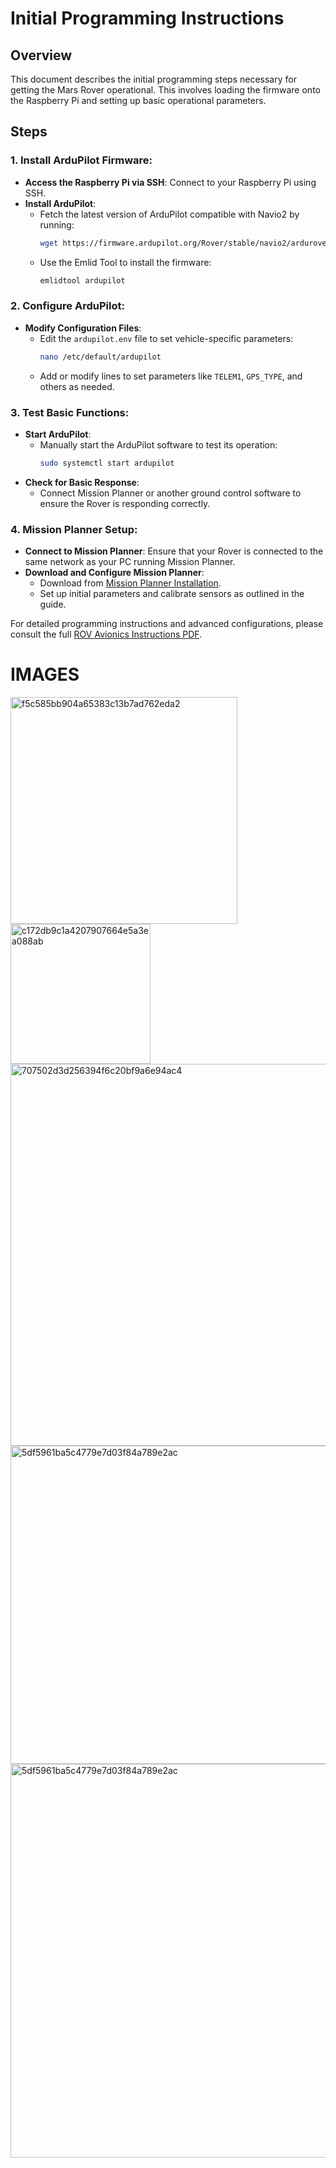 # Initial Programming Instructions

## Overview
This document describes the initial programming steps necessary for getting the Mars Rover operational. This involves loading the firmware onto the Raspberry Pi and setting up basic operational parameters.

## Steps

### 1. Install ArduPilot Firmware:
- **Access the Raspberry Pi via SSH**: Connect to your Raspberry Pi using SSH.
- **Install ArduPilot**:
  - Fetch the latest version of ArduPilot compatible with Navio2 by running:
    ```bash
    wget https://firmware.ardupilot.org/Rover/stable/navio2/ardurover.apj
    ```
  - Use the Emlid Tool to install the firmware:
    ```bash
    emlidtool ardupilot
    ```
  
### 2. Configure ArduPilot:
- **Modify Configuration Files**:
  - Edit the `ardupilot.env` file to set vehicle-specific parameters:
    ```bash
    nano /etc/default/ardupilot
    ```
  - Add or modify lines to set parameters like `TELEM1`, `GPS_TYPE`, and others as needed.

### 3. Test Basic Functions:
- **Start ArduPilot**:
  - Manually start the ArduPilot software to test its operation:
    ```bash
    sudo systemctl start ardupilot
    ```
- **Check for Basic Response**:
  - Connect Mission Planner or another ground control software to ensure the Rover is responding correctly.

### 4. Mission Planner Setup:
- **Connect to Mission Planner**: Ensure that your Rover is connected to the same network as your PC running Mission Planner.
- **Download and Configure Mission Planner**:
  - Download from [Mission Planner Installation](https://ardupilot.org/planner/docs/mission-planner-installation.html).
  - Set up initial parameters and calibrate sensors as outlined in the guide.

For detailed programming instructions and advanced configurations, please consult the full [ROV Avionics Instructions PDF](https://github.com/ObinnaNdbs/Mars_Rover/blob/main/Documents/ROV_Avionics_instructions.pdf).

# IMAGES
<img width="363" alt="f5c585bb904a65383c13b7ad762eda2" src="https://github.com/ObinnaNdbs/Mars-Rover/assets/159606096/e64ecc08-0eb4-47c1-bb5b-e44e1083334e">
<img width="224" alt="c172db9c1a4207907664e5a3ea088ab" src="https://github.com/ObinnaNdbs/Mars-Rover/assets/159606096/551d5225-48c6-4de4-94e1-6c883ec10ad9">
<img width="611" alt="707502d3d256394f6c20bf9a6e94ac4" src="https://github.com/ObinnaNdbs/Mars-Rover/assets/159606096/f39bfd0e-5a64-484a-9de8-0004bca12208">
<img width="509" alt="5df5961ba5c4779e7d03f84a789e2ac" src="https://github.com/ObinnaNdbs/Mars-Rover/assets/159606096/cfafac41-572f-4938-95b0-25ae28837cc8">
<img width="630" alt="5df5961ba5c4779e7d03f84a789e2ac" src="https://github.com/ObinnaNdbs/Mars-Rover/assets/159606096/24aaa93f-3403-4414-866e-20b3882f11ae">

